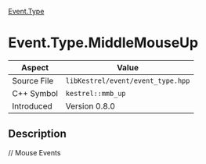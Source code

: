 [Event.Type](index)
# Event.Type.MiddleMouseUp
| Aspect | Value |
| --- | --- |
| Source File | `libKestrel/event/event_type.hpp` |
| C++ Symbol | `kestrel::mmb_up` |
| Introduced | Version 0.8.0 |
## Description
// Mouse Events
